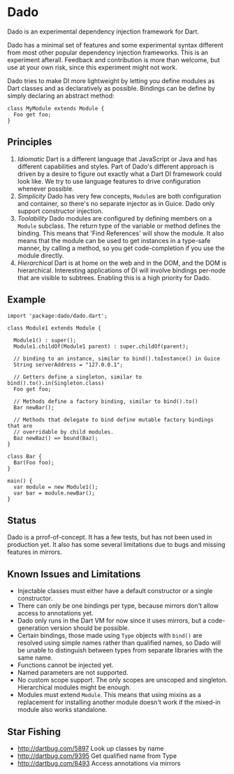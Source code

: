 Dado
====

Dado is an experimental dependency injection framework for Dart.

Dado has a minimal set of features and some experimental syntax different from
most other popular dependency injection frameworks. This is an experiment
afterall. Feedback and contribution is more than welcome, but use at your own
risk, since this experiment might not work.

Dado tries to make DI more lightweight by letting you define modules as Dart
classes and as declaratively as possible. Bindings can be define by simply
declaring an abstract method:

    class MyModule extends Module {
      Foo get foo;
    } 


Principles
----------

  1. _Idiomatic_ Dart is a different language that JavaScript or Java and has
     different capabilities and styles. Part of Dado's different approach is
     driven by a desire to figure out exactly what a Dart DI framework could
     look like. We try to use language features to drive configuration whenever
     possible.
  2. _Simplicity_ Dado has very few concepts, `Module`s are both
     configuration and container, so there's no separate injector as in Guice.
     Dado only support constructor injection.
  3. _Toolability_ Dado modules are configured by defining members on a `Module`
     subclass. The return type of the variable or method defines the binding.
     This means that 'Find References' will show the module. It also means that
     the module can be used to get instances in a type-safe manner, by calling
     a method, so you get code-completion if you use the module directly.
  4. _Hierarchical_ Dart is at home on the web and in the DOM, and the DOM is
     hierarchical. Interesting applications of DI will involve bindings
     per-node that are visible to subtrees. Enabling this is a high priority for
     Dado.
     
     
Example
-------

    import 'package:dado/dado.dart';
    
    class Module1 extends Module {
  
	  Module1() : super();
	  Module1.childOf(Module1 parent) : super.childOf(parent);
	    
	  // binding to an instance, similar to bind().toInstance() in Guice
	  String serverAddress = "127.0.0.1";
	  
	  // Getters define a singleton, similar to bind().to().in(Singleton.class)
	  Foo get foo;
	    
	  // Methods define a factory binding, similar to bind().to()
	  Bar newBar();
	  
	  // Methods that delegate to bind define mutable factory bindings that are
	  // overridable by child modules.
	  Baz newBaz() => bound(Baz);
	}
	
	class Bar {
	  Bar(Foo foo);
	}

    main() {
      var module = new Module1();
      var bar = module.newBar();
    }
    
Status
------

Dado is a prrof-of-concept. It has a few tests, but has not been used in
production yet. It also has some several limitations due to bugs and missing
features in mirrors.

Known Issues and Limitations
----------------------------

 * Injectable classes must either have a default constructor or a single
   constructor.
 * There can only be one bindings per type, because mirrors don't allow access
   to annotations yet.
 * Dado only runs in the Dart VM for now since it uses mirrors, but a
   code-generation version should be possible.
 * Certain bindings, those made using `Type` objects with `bind()` are resolved
   using simple names rather than qualified names, so Dado will be unable to
   distinguish between types from separate libraries with the same name.
 * Functions cannot be injected yet.
 * Named parameters are not supported.
 * No custom scope support. The only scopes are unscoped and singleton.
   Hierarchical modules might be enough.
 * Modules must extend `Module`. This means that using mixins as a replacement
   for installing another module doesn't work if the mixed-in module also works
   standalone.
   
Star Fishing
------------

 * http://dartbug.com/5897 Look up classes by name
 * http://dartbug.com/9395 Get qualified name from Type
 * http://dartbug.com/8493 Access annotations via mirrors
 